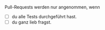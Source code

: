Pull-Requests werden nur angenommen, wenn
- [ ] du alle Tests durchgeführt hast.
- [ ] du ganz lieb fragst.
